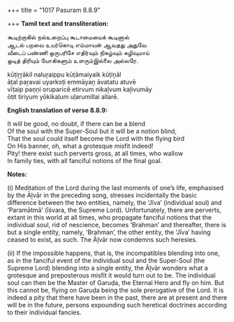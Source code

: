 +++
title = "1017 Pasuram 8.8.9"

+++
**Tamil text and transliteration:**

கூடிற்றாகில் நல்உறைப்பு கூடாமையைக் கூடினால்  
ஆடல் பறவை உயர்கொடி எம்மாயன் ஆவதது அதுவே  
வீடைப் பண்ணி ஒருபரிசே எதிர்வும் நிகழ்வும் கழிவுமாய்  
ஓடித் திரியும் யோகிகளும் உளரும்இல்லை அல்லரே.

kūṭiṟṟākil naluṟaippu kūṭāmaiyaik kūṭiṉāl  
āṭal paṟavai uyarkoṭi emmāyaṉ āvatatu atuvē  
vīṭaip paṇṇi oruparicē etirvum nikaḻvum kaḻivumāy  
ōṭit tiriyum yōkikaḷum uḷarumillai allarē.

**English translation of verse 8.8.9:**

It will be good, no doubt, if there can be a blend  
Of the soul with the Super-Soul but it will be a notion blind,  
That the soul could itself become the Lord with the flying bird  
On His banner, oh, what a grotesque misfit indeed!  
Pity! there exist such perverts gross, at all times, who wallow  
In family ties, with all fanciful notions of the final goal.

**Notes:**

\(i\) Meditation of the Lord during the last moments of one’s life, emphasised by the Āḻvār in the preceding song, stresses incidentally the basic difference between the two entities, namely, the ‘Jīva’ (individual soul) and ‘Paramātmā’ (īśvara, the Supreme Lord). Unfortunately, there are perverts, extant in this world at all times, who propagate fanciful notions that the individual soul, rid of nescience, becomes ‘Brahman’ and thereafter, there is but a single entity, namely, ‘Brahman’, the other entity, the ‘Jīva’ having ceased to exist, as such. The Āḻvār now condemns such heresies.

\(ii\) If the impossible happens, that is, the incompatibles blending into one, as in the fanciful event of the individual soul and the Super-Soul (the Supreme Lord) blending into a single entity, the Āḻvār wonders what a grotesque and preposterous misfit it would turn out to be. The individual soul can then be the Master of Garuḍa, the Eternal Hero and fly on him. But this cannot be, flying on Garuḍa being the sole prerogative of the Lord. It is indeed a pity that there have been in the past, there are at present and there will be in the future, persons expounding such heretical doctrines according to their individual fancies.


